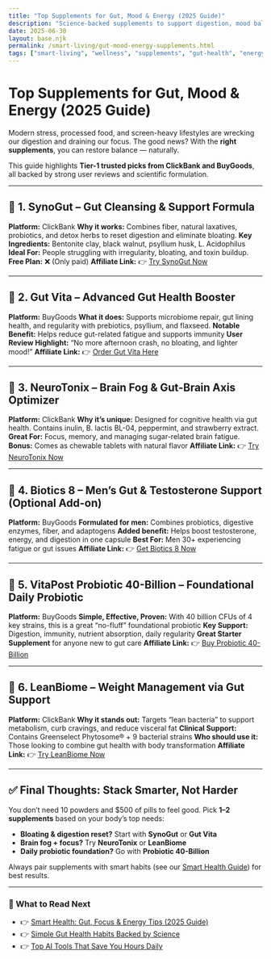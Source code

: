 ```yaml
---
title: "Top Supplements for Gut, Mood & Energy (2025 Guide)"
description: "Science-backed supplements to support digestion, mood balance, and clean energy levels — picked for Tier-1 users who want simple, effective results."
date: 2025-06-30
layout: base.njk
permalink: /smart-living/gut-mood-energy-supplements.html
tags: ["smart-living", "wellness", "supplements", "gut-health", "energy", "focus"]
---
```



# Top Supplements for Gut, Mood & Energy (2025 Guide)

Modern stress, processed food, and screen-heavy lifestyles are wrecking our digestion and draining our focus. The good news? With the **right supplements**, you can restore balance — naturally.

This guide highlights **Tier-1 trusted picks from ClickBank and BuyGoods**, all backed by strong user reviews and scientific formulation.

---

## 🦠 1. **SynoGut** – Gut Cleansing & Support Formula

**Platform:** ClickBank
**Why it works:** Combines fiber, natural laxatives, probiotics, and detox herbs to reset digestion and eliminate bloating.
**Key Ingredients:** Bentonite clay, black walnut, psyllium husk, L. Acidophilus
**Ideal For:** People struggling with irregularity, bloating, and toxin buildup.
**Free Plan:** ❌ (Only paid)
**Affiliate Link:** 👉 [Try SynoGut Now](#)

---

## 💪 2. **Gut Vita** – Advanced Gut Health Booster

**Platform:** BuyGoods
**What it does:** Supports microbiome repair, gut lining health, and regularity with prebiotics, psyllium, and flaxseed.
**Notable Benefit:** Helps reduce gut-related fatigue and supports immunity
**User Review Highlight:** “No more afternoon crash, no bloating, and lighter mood!”
**Affiliate Link:** 👉 [Order Gut Vita Here](#)

---

## 🧘 3. **NeuroTonix** – Brain Fog & Gut-Brain Axis Optimizer

**Platform:** ClickBank
**Why it’s unique:** Designed for cognitive health via gut health. Contains inulin, B. lactis BL-04, peppermint, and strawberry extract.
**Great For:** Focus, memory, and managing sugar-related brain fatigue.
**Bonus:** Comes as chewable tablets with natural flavor
**Affiliate Link:** 👉 [Try NeuroTonix Now](#)

---

## 🌿 4. **Biotics 8** – Men’s Gut & Testosterone Support (Optional Add-on)

**Platform:** BuyGoods
**Formulated for men:** Combines probiotics, digestive enzymes, fiber, and adaptogens
**Added benefit:** Helps boost testosterone, energy, and digestion in one capsule
**Best For:** Men 30+ experiencing fatigue or gut issues
**Affiliate Link:** 👉 [Get Biotics 8 Now](#)

---

## 🧬 5. **VitaPost Probiotic 40-Billion** – Foundational Daily Probiotic

**Platform:** BuyGoods
**Simple, Effective, Proven:** With 40 billion CFUs of 4 key strains, this is a great “no-fluff” foundational probiotic
**Key Support:** Digestion, immunity, nutrient absorption, daily regularity
**Great Starter Supplement** for anyone new to gut care
**Affiliate Link:** 👉 [Buy Probiotic 40-Billion](#)

---

## 🔋 6. **LeanBiome** – Weight Management via Gut Support

**Platform:** ClickBank
**Why it stands out:** Targets “lean bacteria” to support metabolism, curb cravings, and reduce visceral fat
**Clinical Support:** Contains Greenselect Phytosome® + 9 bacterial strains
**Who should use it:** Those looking to combine gut health with body transformation
**Affiliate Link:** 👉 [Try LeanBiome Now](#)

---

## ✅ Final Thoughts: Stack Smarter, Not Harder

You don’t need 10 powders and \$500 of pills to feel good. Pick **1–2 supplements** based on your body’s top needs:

* **Bloating & digestion reset?** Start with **SynoGut** or **Gut Vita**
* **Brain fog + focus?** Try **NeuroTonix** or **LeanBiome**
* **Daily probiotic foundation?** Go with **Probiotic 40-Billion**

Always pair supplements with smart habits (see our [Smart Health Guide](/smart-health-guide)) for best results.

---

### 📌 What to Read Next

* 👉 [Smart Health: Gut, Focus & Energy Tips (2025 Guide)](/smart-health-guide)
* 👉 [Simple Gut Health Habits Backed by Science](/gut-health-tips.html)
* 👉 [Top AI Tools That Save You Hours Daily](#)
